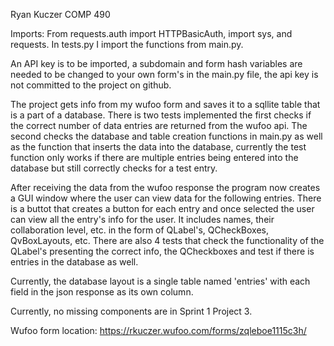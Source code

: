 Ryan Kuczer
COMP 490

Imports: From requests.auth import HTTPBasicAuth, import sys, and requests. In tests.py I import the functions from main.py.

An API key is to be imported, a subdomain and form hash variables are needed to be changed to your own form's in the main.py file, the api key is not committed to the project on github.

The project gets info from my wufoo form and saves it to a sqllite table that is a part of a database.
There is two tests implemented the first checks if the correct number of data entries are returned from the wufoo api.
The second checks the database and table creation functions in main.py as well as the function that inserts the data into
the database, currently the test function only works if there are multiple entries being entered into the database but still correctly
checks for a test entry.

After receiving the data from the wufoo response the program now creates a GUI window where the user can view data for the following entries.
There is a buttot that creates a button for each entry and once selected the user can view all the entry's info for the user.
It includes names, their collaboration level, etc. in the form of QLabel's, QCheckBoxes, QvBoxLayouts, etc.
There are also 4 tests that check the functionality of the QLabel's presenting the correct info, the QCheckboxes
and test if there is entries in the database as well.

Currently, the database layout is a single table named 'entries' with each field in the json response as its own column. 

Currently, no missing components are in Sprint 1 Project 3.

Wufoo form location: https://rkuczer.wufoo.com/forms/zqleboe1115c3h/

